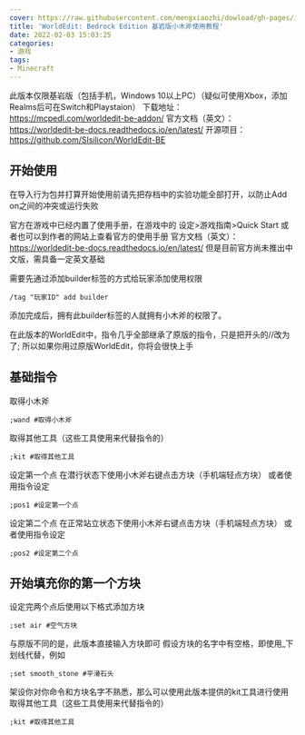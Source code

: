 ```yaml
---
cover: https://raw.githubusercontent.com/mengxiaozhi/dowload/gh-pages/image/worrld-edit-minecraft.png
title: 'WorldEdit: Bedrock Edition 基岩版小木斧使用教程'
date: 2022-02-03 15:03:25
categories:
- 游戏
tags:
- Minecraft
---
```

此版本仅限基岩版（包括手机，Windows 10以上PC）（疑似可使用Xbox，添加Realms后可在Switch和Playstaion）
下载地址：https://mcpedl.com/worldedit-be-addon/
官方文档（英文）：https://worldedit-be-docs.readthedocs.io/en/latest/
开源项目：https://github.com/SIsilicon/WorldEdit-BE
## 开始使用
在导入行为包并打算开始使用前请先把存档中的实验功能全部打开，以防止Add on之间的冲突或运行失败

官方在游戏中已经内置了使用手册，在游戏中的 设定>游戏指南>Quick Start
或者也可以到作者的网站上查看官方的使用手册
官方文档（英文）：https://worldedit-be-docs.readthedocs.io/en/latest/
但是目前官方尚未推出中文版，需具备一定英文基础

需要先通过添加builder标签的方式给玩家添加使用权限
```
/tag "玩家ID" add builder
```
添加完成后，拥有此builder标签的人就拥有小木斧的权限了。

在此版本的WorldEdit中，指令几乎全部继承了原版的指令，只是把开头的//改为了;
所以如果你用过原版WorldEdit，你将会很快上手
## 基础指令
取得小木斧
```
;wand #取得小木斧
```
取得其他工具（这些工具使用来代替指令的）
```
;kit #取得其他工具
```
设定第一个点
在潜行状态下使用小木斧右键点击方块（手机端轻点方块）
或者使用指令设定
```
;pos1 #设定第一个点
```
设定第二个点
在正常站立状态下使用小木斧右键点击方块（手机端轻点方块）
或者使用指令设定
```
;pos2 #设定第二个点
```
## 开始填充你的第一个方块
设定完两个点后使用以下格式添加方块

```
;set air #空气方块
```

与原版不同的是，此版本直接输入方块即可
假设方块的名字中有空格，即使用_下划线代替，例如

```
;set smooth_stone #平滑石头
```

架设你对你命令和方块名字不熟悉，那么可以使用此版本提供的kit工具进行使用
取得其他工具（这些工具使用来代替指令的）
```
;kit #取得其他工具
```